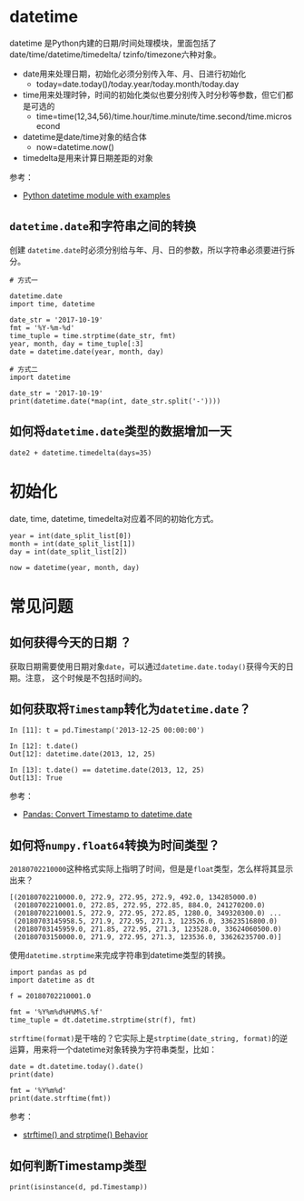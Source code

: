 # datetime

datetime 是Python内建的日期/时间处理模块，里面包括了date/time/datetime/timedelta/
tzinfo/timezone六种对象。

- date用来处理日期，初始化必须分别传入年、月、日进行初始化
  - today=date.today()/today.year/today.month/today.day
- time用来处理时钟，时间的初始化类似也要分别传入时分秒等参数，但它们都是可选的
  - time=time(12,34,56)/time.hour/time.minute/time.second/time.microsecond
- datetime是date/time对象的结合体
  - now=datetime.now()
- timedelta是用来计算日期差距的对象

参考：

- [Python datetime module with examples](https://www.geeksforgeeks.org/python-datetime-module-with-examples/)


## `datetime.date`和字符串之间的转换

创建 `datetime.date`时必须分别给与年、月、日的参数，所以字符串必须要进行拆分。

```
# 方式一

datetime.date
import time, datetime

date_str = '2017-10-19'
fmt = '%Y-%m-%d'
time_tuple = time.strptime(date_str, fmt)
year, month, day = time_tuple[:3]
date = datetime.date(year, month, day)

# 方式二
import datetime

date_str = '2017-10-19'
print(datetime.date(*map(int, date_str.split('-'))))
```

## 如何将`datetime.date`类型的数据增加一天

```
date2 + datetime.timedelta(days=35)
```

# 初始化

date, time, datetime, timedelta对应着不同的初始化方式。

```
year = int(date_split_list[0])
month = int(date_split_list[1])
day = int(date_split_list[2])

now = datetime(year, month, day)
```

# 常见问题

## 如何获得今天的日期 ？

获取日期需要使用日期对象`date`，可以通过`datetime.date.today()`获得今天的日期。注意，
这个时候是不包括时间的。

## 如何获取将`Timestamp`转化为`datetime.date`？

```
In [11]: t = pd.Timestamp('2013-12-25 00:00:00')

In [12]: t.date()
Out[12]: datetime.date(2013, 12, 25)

In [13]: t.date() == datetime.date(2013, 12, 25)
Out[13]: True

```

参考：

- [Pandas: Convert Timestamp to datetime.date](https://stackoverflow.com/questions/34386751/pandas-convert-timestamp-to-datetime-date)


## 如何将`numpy.float64`转换为时间类型？

`20180702210000`这种格式实际上指明了时间，但是是`float`类型，怎么样将其显示出来？

```
[(20180702210000.0, 272.9, 272.95, 272.9, 492.0, 134285000.0)
 (20180702210001.0, 272.85, 272.95, 272.85, 884.0, 241270200.0)
 (20180702210001.5, 272.9, 272.95, 272.85, 1280.0, 349320300.0) ...
 (20180703145958.5, 271.9, 272.95, 271.3, 123526.0, 33623516800.0)
 (20180703145959.0, 271.85, 272.95, 271.3, 123528.0, 33624060500.0)
 (20180703150000.0, 271.9, 272.95, 271.3, 123536.0, 33626235700.0)]
```

使用`datetime.strptime`来完成字符串到datetime类型的转换。

```
import pandas as pd
import datetime as dt

f = 20180702210001.0

fmt = '%Y%m%d%H%M%S.%f'
time_tuple = dt.datetime.strptime(str(f), fmt)
```

`strftime(format)`是干啥的？它实际上是`strptime(date_string, format)`的逆运算，用来将一个datetime对象转换为字符串类型，比如：

```
date = dt.datetime.today().date()
print(date)

fmt = '%Y%m%d'
print(date.strftime(fmt))
```

参考：

- [strftime() and strptime() Behavior](https://docs.python.org/3/library/datetime.html#strftime-and-strptime-behavior)

## 如何判断Timestamp类型

```
print(isinstance(d, pd.Timestamp))
```

